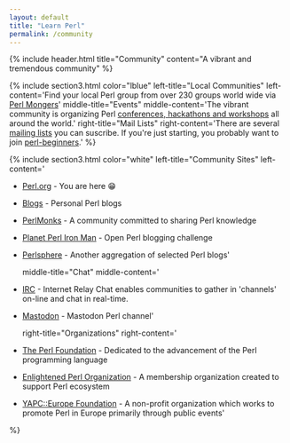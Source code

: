 ```yaml
---
layout: default
title: "Learn Perl"
permalink: /community
---
```


{% include header.html 
   title="Community" 
   content="A vibrant and tremendous community"
%}

{% include section3.html 
   color="lblue"
   left-title="Local Communities"
   left-content='Find your local Perl group from over 230 groups world wide via [Perl Mongers](http://www.pm.org/)'
   middle-title="Events"
   middle-content='The vibrant community is organizing Perl [conferences, hackathons and workshops](/events) all around the world.'
   right-title="Mail Lists"
   right-content='There are several [mailing lists](/lists) you can suscribe. If you\'re just starting, you probably want to join [perl-beginners](http://learn.perl.org/faq/beginners).'
%}

{% include section3.html 
   color="white"
   left-title="Community Sites"
   left-content='
* [Perl.org](http://www.perl.org) - You are here :grin:
* [Blogs](blogs.perl.org) - Personal Perl blogs
* [PerlMonks](http://www.perlmonks.com) - A community committed to sharing Perl knowledge
* [Planet Perl Iron Man](http://ironman.enlightenedperl.org) - Open Perl blogging challenge
* [Perlsphere](http://perlsphere.net) - Another aggregation of selected Perl blogs'

   middle-title="Chat"
   middle-content='
* [IRC](http://www.irchelp.org) - Internet Relay Chat enables communities to gather in \'channels\' on-line and chat in real-time. 
* [Mastodon](https://discord.gg/perl-lang) - Mastodon Perl channel'

   right-title="Organizations"
   right-content='
* [The Perl Foundation](http://www.perlfoundation.org/) - Dedicated to the advancement of the Perl programming language 
* [Enlightened Perl Organization](http://www.enlightenedperl.org/) - A membership organization created to support Perl ecosystem 
* [YAPC::Europe Foundation](http://www.yapceurope.org/) - A non-profit organization which works to promote Perl in Europe primarily through public events'

%}



     
